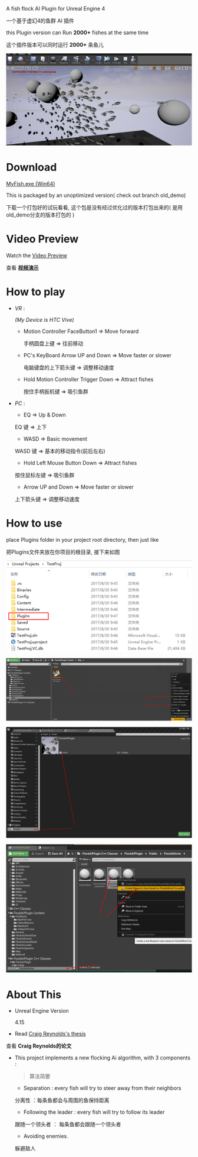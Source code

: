 A fish flock AI Plugin for Unreal Engine 4

一个基于虚幻4的鱼群 AI 插件

this Plugin version can Run **2000+** fishes at the same time

这个插件版本可以同时运行 **2000+** 条鱼儿


![OldDemoScreenshot.png](./image/OldDemoScreenshot.png)



# Download

[MyFish.exe (Win64)](https://pan.baidu.com/s/1ghnKNjt)

This is packaged by an unoptimized version( check out  branch old_demo)

下载一个打包好的试玩看看, 这个包是没有经过优化过的版本打包出来的( 是用old_demo分支的版本打包的 )


# Video Preview 

Watch the [Video Preview](http://v.youku.com/v_show/id_XMTc2NTM4MjkyMA==.html)

查看 [**视频演示**](http://v.youku.com/v_show/id_XMTc2NTM4MjkyMA==.html)


# How to play

- *VR* : 

	*(My Device is HTC Vive)*

	* Motion Controller FaceButton1 => Move forward

	 	手柄圆盘上键                  => 往前移动

	* PC's KeyBoard Arrow UP and Down    => Move faster or slower

	 	电脑键盘的上下箭头键          =>  调整移动速度

	* Hold Motion Controller Trigger Down     => Attract fishes

	 	按住手柄扳机键                    => 吸引鱼群

- *PC* :

	* EQ        =>  Up & Down

	 EQ  键     =>  上下 

	* WASD         =>  Basic movement 

	 WASD 键     =>  基本的移动指令(前后左右) 

	* Hold Left Mouse Button Down  =>  Attract fishes

	 按住鼠标左键           =>  吸引鱼群

	* Arrow UP and Down  =>  Move faster or slower

	 上下箭头键         =>  调整移动速度




# How to use

place Plugins folder in your project root directory, then just like

把Plugins文件夹放在你项目的根目录, 接下来如图

![HowToUse1](./image/HowToUse1.png)

![HowToUse2](./image/HowToUse2.png)

![HowToUse3](./image/HowToUse3.png)

![HowToUse4](./image/HowToUse4.png)

# About This 


* Unreal Engine Version

	4.15

* Read [Craig Reynolds's thesis](http://www.red3d.com/cwr/boids/)  

查看 **Craig Reynolds的论文**

* This project implements a new flocking Ai algorithm, with 3 components : 

	> 算法简要

	* Separation : every fish will try to steer away from their neighbors 

	分离性 ：每条鱼都会与周围的鱼保持距离 

	* Following the leader : every fish will try to follow its leader

	跟随一个领头者 ： 每条鱼都会跟随一个领头者

	* Avoiding enemies.

	躲避敌人

